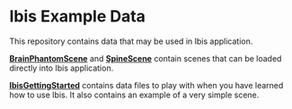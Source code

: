 # Ibis Example Data

This repository contains data that may be used in Ibis application.

[**BrainPhantomScene**](https://github.com/IbisNeuronav/IbisExampleData/tree/master/BrainPhantomScene) and [**SpineScene**](https://github.com/IbisNeuronav/IbisExampleData/tree/master/SpineScene) contain scenes that can be loaded directly into Ibis application.

[**IbisGettingStarted**](https://github.com/IbisNeuronav/IbisExampleData/tree/master/IbisGettingStarted) contains data files to play with when you have learned how to use Ibis. It also contains an example of a very simple scene.
